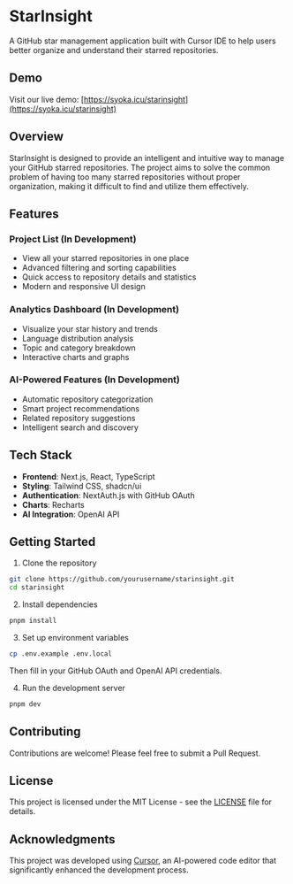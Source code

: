 # StarInsight

A GitHub star management application built with Cursor IDE to help users better organize and understand their starred repositories.

## Demo

Visit our live demo: [https://syoka.icu/starinsight](https://syoka.icu/starinsight)

## Overview

StarInsight is designed to provide an intelligent and intuitive way to manage your GitHub starred repositories. The project aims to solve the common problem of having too many starred repositories without proper organization, making it difficult to find and utilize them effectively.


## Features

### Project List (In Development)
- View all your starred repositories in one place
- Advanced filtering and sorting capabilities
- Quick access to repository details and statistics
- Modern and responsive UI design

### Analytics Dashboard (In Development)
- Visualize your star history and trends
- Language distribution analysis
- Topic and category breakdown
- Interactive charts and graphs

### AI-Powered Features (In Development)
- Automatic repository categorization
- Smart project recommendations
- Related repository suggestions
- Intelligent search and discovery

## Tech Stack

- **Frontend**: Next.js, React, TypeScript
- **Styling**: Tailwind CSS, shadcn/ui
- **Authentication**: NextAuth.js with GitHub OAuth
- **Charts**: Recharts
- **AI Integration**: OpenAI API

## Getting Started

1. Clone the repository
```bash
git clone https://github.com/yourusername/starinsight.git
cd starinsight
```

2. Install dependencies
```bash
pnpm install
```

3. Set up environment variables
```bash
cp .env.example .env.local
```
Then fill in your GitHub OAuth and OpenAI API credentials.

4. Run the development server
```bash
pnpm dev
```

## Contributing

Contributions are welcome! Please feel free to submit a Pull Request.

## License

This project is licensed under the MIT License - see the [LICENSE](LICENSE) file for details.

## Acknowledgments

This project was developed using [Cursor](https://cursor.sh), an AI-powered code editor that significantly enhanced the development process. 